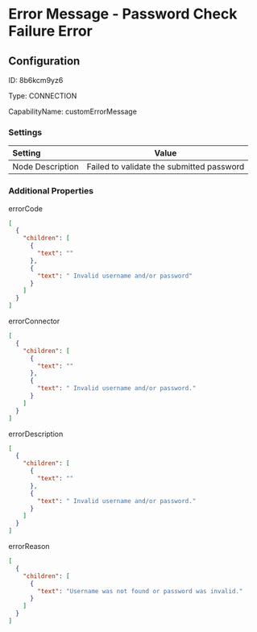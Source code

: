 # Error Message - Password Check Failure Error
## Configuration
ID:  8b6kcm9yz6

Type: CONNECTION 

CapabilityName: customErrorMessage

### Settings
| Setting | Value  |
| :------------------------ | ---------------------------------------- |
| Node Description | Failed to validate the submitted password | 





### Additional Properties
errorCode
```json 
[
  {
    "children": [
      {
        "text": ""
      },
      {
        "text": " Invalid username and/or password"
      }
    ]
  }
]
```


errorConnector
```json 
[
  {
    "children": [
      {
        "text": ""
      },
      {
        "text": " Invalid username and/or password."
      }
    ]
  }
]
```


errorDescription
```json 
[
  {
    "children": [
      {
        "text": ""
      },
      {
        "text": " Invalid username and/or password."
      }
    ]
  }
]
```


errorReason
```json 
[
  {
    "children": [
      {
        "text": "Username was not found or password was invalid."
      }
    ]
  }
]
```




